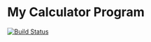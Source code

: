 # My Calculator Program
[![Build Status](https://app.travis-ci.com/prashed/calc_example.svg?branch=main)](https://app.travis-ci.com/prashed/calc_example)